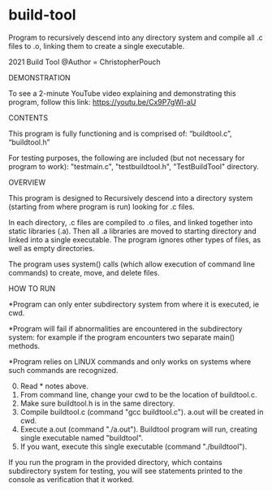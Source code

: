 # build-tool
Program to recursively descend into any directory system and compile all .c files to .o, linking them to create a single executable.

2021
Build Tool
@Author = ChristopherPouch





DEMONSTRATION

To see a 2-minute YouTube video explaining and demonstrating this program, follow this link: https://youtu.be/Cx9P7gWl-aU





CONTENTS

This program is fully functioning and is comprised of:
“buildtool.c”,
“buildtool.h”

For testing purposes, the following are included (but not necessary for program to work):
"testmain.c",
"testbuildtool.h",
"TestBuildTool" directory.





OVERVIEW

This program is designed to Recursively descend into a directory system (starting from where program is run) looking for .c files.

In each directory, .c files are compiled to .o files, and linked together into static libraries (.a). Then all .a libraries are moved to starting directory and linked into a single executable. The program ignores other types of files, as well as empty directories.

The program uses system() calls (which allow execution of command line commands) to create, move, and delete files. 





HOW TO RUN

*Program can only enter subdirectory system from where it is executed, ie cwd. 

*Program will fail if abnormalities are encountered in the subdirectory system: for example if the program encounters two separate main() methods. 

*Program relies on LINUX commands and only works on systems where such commands are recognized.

0) Read * notes above.
1) From command line, change your cwd to be the location of buildtool.c.
2) Make sure buildtool.h is in the same directory.
3) Compile buildtool.c (command "gcc buildtool.c"). a.out will be created in cwd.
4) Execute a.out (command "./a.out"). Buildtool program will run, creating single executable named "buildtool".
5) If you want, execute this single executable (command "./buildtool").

If you run the program in the provided directory, which contains subdirectory system for testing, you will see statements printed to the console as verification that it worked.




